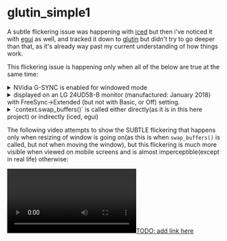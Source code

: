 # glutin_simple1

A subtle flickering issue was happening with [iced](https://github.com/iced-rs/iced) but then i've noticed it with [egui](https://github.com/emilk/egui) as well, and tracked it down to [glutin](https://github.com/rust-windowing/glutin) but didn't try to go deeper than that, as it's already way past my current understanding of how things work.  

This flickering issue is happening only when all of the below are true at the same time:  

<details>

<summary>
NVidia G-SYNC is enabled for windowed mode
</summary>

[![TODO: fix link here](https://github.com/correabuscar/glutin_simple1/blob/main/nvidiagsync.jpg)](https://github.com/correabuscar/glutin_simple1/blob/main/nvidiagsync.jpg)

</details>



<details>

<summary>
displayed on an LG 24UD58-B monitor (manufactured: January 2018) with FreeSync->Extended (but not with Basic, or Off) setting.
</summary>

</details>

<details>

<summary>
`context.swap_buffers()` is called either directly(as it is in this here project) or indirectly (iced, egui)
</summary>
</details>

The following video attempts to show the SUBTLE flickering that happens only when resizing of window is going on(as this is when `swap_buffers()` is called, but not when moving the window), but this flickering is much more visible when viewed on mobile screens and is almost imperceptible(except in real life) otherwise:


[![TODO: add link here](https://github.com/correabuscar/glutin_simple1/blob/main/thisVID_20230503_100650.mp4)](https://github.com/correabuscar/glutin_simple1/blob/main/thisVID_20230503_100650.mp4)

